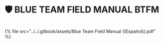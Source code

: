 # 🛡️ BLUE TEAM FIELD MANUAL BTFM



<figure><img src="../../.gitbook/assets/Blue-Team-Field-Manual-Español-pdf.png" alt=""><figcaption></figcaption></figure>

{% file src="../../.gitbook/assets/Blue Team Field Manual ((Español)).pdf" %}
